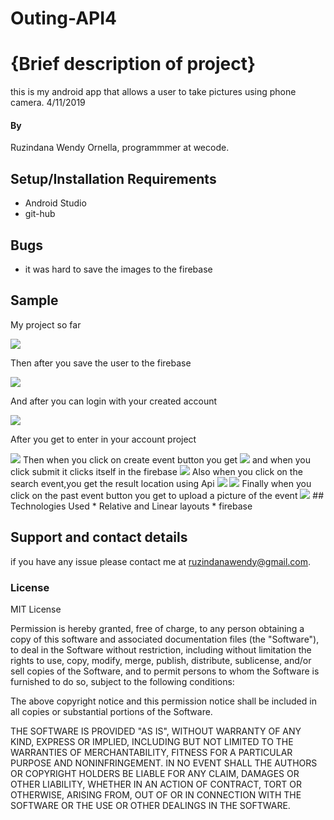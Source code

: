 
# Outing-API4
# {Brief description of project}
this is my android app that allows a user to take pictures using phone camera.
4/11/2019
#### By 
Ruzindana Wendy Ornella,
programmmer at wecode.

## Setup/Installation Requirements
* Android Studio
* git-hub
## Bugs
* it was hard to save the images to the firebase
## Sample

My project so far

<img src="/Images/createaccountlandscape.jpg">

Then after you save the user to the firebase

<img src="/Images/Firebase.png">

And after you can login with your created account

<img src="/Images/loginlandscape.jpg">

After you get to enter in your account project

<img src="/Images/project1.jpg">
Then when you click on create event button you get
<img src="/Images/event.jpg">
and when you click submit it clicks itself in the firebase
<img src="/Images/firebase2.png">
Also when you click on the search event,you get the result location using Api
<img src="/Images/search.jpg">
<img src="/Images/result.jpg">
Finally when you click on the past event button you get to upload a picture of the event
<img src="/Images/picture.jpg">
## Technologies Used
* Relative and Linear layouts
* firebase

## Support and contact details
if you have any issue please contact me at ruzindanawendy@gmail.com.

### License
MIT License


Permission is hereby granted, free of charge, to any person obtaining a copy
of this software and associated documentation files (the "Software"), to deal
in the Software without restriction, including without limitation the rights
to use, copy, modify, merge, publish, distribute, sublicense, and/or sell
copies of the Software, and to permit persons to whom the Software is
furnished to do so, subject to the following conditions:

The above copyright notice and this permission notice shall be included in all
copies or substantial portions of the Software.

THE SOFTWARE IS PROVIDED "AS IS", WITHOUT WARRANTY OF ANY KIND, EXPRESS OR
IMPLIED, INCLUDING BUT NOT LIMITED TO THE WARRANTIES OF MERCHANTABILITY,
FITNESS FOR A PARTICULAR PURPOSE AND NONINFRINGEMENT. IN NO EVENT SHALL THE
AUTHORS OR COPYRIGHT HOLDERS BE LIABLE FOR ANY CLAIM, DAMAGES OR OTHER
LIABILITY, WHETHER IN AN ACTION OF CONTRACT, TORT OR OTHERWISE, ARISING FROM,
OUT OF OR IN CONNECTION WITH THE SOFTWARE OR THE USE OR OTHER DEALINGS IN THE
SOFTWARE.
